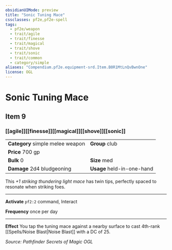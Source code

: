 ```yaml
---
obsidianUIMode: preview
title: "Sonic Tuning Mace"
cssclasses: pf2e,pf2e-spell
tags:
  - pf2e/weapon
  - trait/agile
  - trait/finesse
  - trait/magical
  - trait/shove
  - trait/sonic
  - trait/common
  - category/simple
aliases: "Compendium.pf2e.equipment-srd.Item.B0R1MtLnQvBwnOne"
license: OGL
---
```

# Sonic Tuning Mace
## Item 9
### [[agile]][[finesse]][[magical]][[shove]][[sonic]]

|  |  |
| -- | -- |
| **Category** simple melee weapon | **Group** club |
| **Price** 700 gp |  |
| **Bulk** 0 | **Size** med |
| **Damage** 2d4 bludgeoning  | **Usage** held-in-one-hand |



This _+1 striking thundering light mace_ has twin tips, perfectly spaced to resonate when striking foes.

* * *

**Activate** `pf2:2` command, Interact

**Frequency** once per day

* * *

**Effect** You tap the tuning mace against a nearby surface to cast 4th-rank [[Spells/Noise Blast|Noise Blast]] with a DC of 25.

*Source: Pathfinder Secrets of Magic*
*OGL*